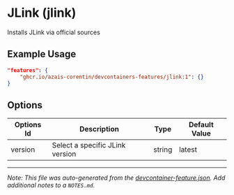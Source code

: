 
# JLink (jlink)

Installs JLink via official sources

## Example Usage

```json
"features": {
    "ghcr.io/azais-corentin/devcontainers-features/jlink:1": {}
}
```

## Options

| Options Id | Description | Type | Default Value |
|-----|-----|-----|-----|
| version | Select a specific JLink version | string | latest |



---

_Note: This file was auto-generated from the [devcontainer-feature.json](https://github.com/azais-corentin/devcontainers-features/blob/main/src/jlink/devcontainer-feature.json).  Add additional notes to a `NOTES.md`._
